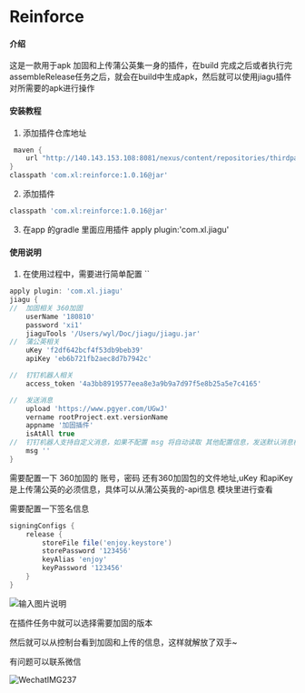 # Reinforce

#### 介绍

这是一款用于apk 加固和上传蒲公英集一身的插件，在build 完成之后或者执行完assembleRelease任务之后，就会在build中生成apk，然后就可以使用jiagu插件
对所需要的apk进行操作

#### 安装教程

1. 添加插件仓库地址

```groovy
 maven {
    url "http://140.143.153.108:8081/nexus/content/repositories/thirdparty/"
}
classpath 'com.xl:reinforce:1.0.16@jar'
```

2. 添加插件

```groovy
classpath 'com.xl:reinforce:1.0.16@jar'
```

3. 在app 的gradle 里面应用插件 apply plugin:'com.xl.jiagu'

#### 使用说明

1. 在使用过程中，需要进行简单配置
   ``

```groovy
apply plugin: 'com.xl.jiagu'
jiagu {
//  加固相关 360加固
    userName '180810'
    password 'xi1'
    jiaguTools '/Users/wyl/Doc/jiagu/jiagu.jar'
//  蒲公英相关
    uKey 'f2df642bcf4f53db9beb39'
    apiKey 'eb6b721fb2aec8d7b7942c'

//  钉钉机器人相关
    access_token '4a3bb8919577eea8e3a9b9a7d97f5e8b25a5e7c4165'

//  发送消息
    upload 'https://www.pgyer.com/UGwJ'
    vername rootProject.ext.versionName
    appname '加固插件'
    isAtAll true
//  钉钉机器人支持自定义消息，如果不配置 msg 将自动读取 其他配置信息，发送默认消息模板  
    msg ''
}
```

需要配置一下 360加固的 账号，密码 还有360加固包的文件地址,uKey 和apiKey 是上传蒲公英的必须信息，具体可以从蒲公英我的-api信息 模块里进行查看

需要配置一下签名信息

```groovy
signingConfigs {
    release {
        storeFile file('enjoy.keystore')
        storePassword '123456' 
        keyAlias 'enjoy' 
        keyPassword '123456'
    }
}
```

![输入图片说明](https://images.gitee.com/uploads/images/2021/0606/221409_07f02da8_2009037.png "屏幕截图.png")

在插件任务中就可以选择需要加固的版本

然后就可以从控制台看到加固和上传的信息，这样就解放了双手~

有问题可以联系微信

![WechatIMG237](https://user-images.githubusercontent.com/33646116/148474744-376affa5-0787-4658-b309-9a8a8c7acdba.jpeg)

